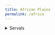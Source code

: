 ```yaml
---
title: African Plains
permalink: /africa
---
```



<details><summary>Servals</summary>
  <br>
Zoo Boise has two servals:
  <br>
- Scout
  <br>
- Mzuri
  <br>
  <br>
<img src="pics/servals.jpg" class="inline"/>
</details>

